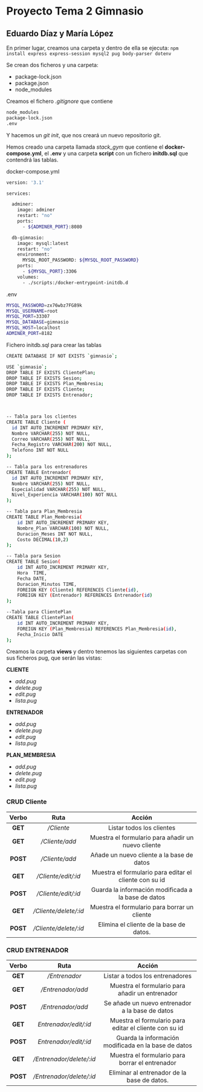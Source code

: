 # Proyecto Tema 2 Gimnasio
## Eduardo Díaz y María López


En primer lugar, creamos una carpeta y dentro de ella se ejecuta:
 `npm install express express-session mysql2 pug body-parser dotenv`

 Se crean dos ficheros y una carpeta:
 - package-lock.json
 - package.json
 - node_modules
  
Creamos el fichero _.gitignore_ que contiene
```bash
node_modules
package-lock.json
.env
``` 

Y hacemos un _git init_, que nos creará un nuevo repositorio git.

Hemos creado una carpeta llamada *stack_gym* que contiene el **docker-compose.yml**, el **.env** y una carpeta **script** con un fichero **initdb.sql** que contendrá las tablas.

docker-compose.yml
```bash
version: '3.1'

services:

  adminer:
    image: adminer
    restart: "no"
    ports:
      - ${ADMINER_PORT}:8080

  db-gimnasio:
    image: mysql:latest
    restart: "no"
    environment:
      MYSQL_ROOT_PASSWORD: ${MYSQL_ROOT_PASSWORD}
    ports:
      - ${MYSQL_PORT}:3306
    volumes:
      - ./scripts:/docker-entrypoint-initdb.d
``` 

.env
```bash
MYSQL_PASSWORD=zx76wbz7FG89k
MYSQL_USERNAME=root
MYSQL_PORT=33307
MYSQL_DATABASE=gimnasio
MYSQL_HOST=localhost
ADMINER_PORT=8182
```

Fichero initdb.sql para crear las tablas 
```bash
CREATE DATABASE IF NOT EXISTS `gimnasio`;

USE `gimnasio`;
DROP TABLE IF EXISTS ClientePlan;
DROP TABLE IF EXISTS Sesion;
DROP TABLE IF EXISTS Plan_Membresia;
DROP TABLE IF EXISTS Cliente;
DROP TABLE IF EXISTS Entrenador;



-- Tabla para los clientes
CREATE TABLE Cliente (
  id INT AUTO_INCREMENT PRIMARY KEY,
  Nombre VARCHAR(255) NOT NULL,
  Correo VARCHAR(255) NOT NULL,
  Fecha_Registro VARCHAR(200) NOT NULL, 
  Telefono INT NOT NULL
);

-- Tabla para los entrenadores
CREATE TABLE Entrenador(
  id INT AUTO_INCREMENT PRIMARY KEY,
  Nombre VARCHAR(255) NOT NULL,
  Especialidad VARCHAR(255) NOT NULL,
  Nivel_Experiencia VARCHAR(100) NOT NULL
);

-- Tabla para Plan_Membresia
CREATE TABLE Plan_Membresia(
    id INT AUTO_INCREMENT PRIMARY KEY,
    Nombre_Plan VARCHAR(100) NOT NULL,
    Duracion_Meses INT NOT NULL,
    Costo DECIMAL(10,2)
);

-- Tabla para Sesion
CREATE TABLE Sesion(
    id INT AUTO_INCREMENT PRIMARY KEY,
    Hora  TIME,
    Fecha DATE,
    Duracion_Minutos TIME,
    FOREIGN KEY (Cliente) REFERENCES Cliente(id),
    FOREIGN KEY (Entrenador) REFERENCES Entrenador(id)
);

--Tabla para ClientePlan
CREATE TABLE ClientePlan(
    id INT AUTO_INCREMENT PRIMARY KEY,
    FOREIGN KEY (Plan_Membresia) REFERENCES Plan_Membresia(id),
    Fecha_Inicio DATE
);
```

Creamos la carpeta **views** y dentro tenemos las siguientes carpetas con sus ficheros pug, que serán las vistas:

**CLIENTE**
- _add.pug_
- _delete.pug_
- _edit.pug_
- _lista.pug_

**ENTRENADOR**
- _add.pug_
- _delete.pug_
- _edit.pug_
- _lista.pug_

**PLAN_MEMBRESIA**
- _add.pug_
- _delete.pug_
- _edit.pug_
- _lista.pug_



### CRUD Cliente

| Verbo | Ruta | Acción |
|:-------:|:-------:|:------:|
| **GET**   | _/Cliente_ | Listar todos los clientes |
| **GET** | _/Cliente/add_ | Muestra el formulario para añadir un nuevo cliente |
| **POST** | _/Cliente/add_ | Añade un nuevo cliente a la base de datos |
| **GET** | _/Cliente/edit/:id_ | Muestra el formulario para editar el cliente con su id |
|**POST** | _/Cliente/edit/:id_ | Guarda la información modificada a la base de datos |
|**GET** | _/Cliente/delete/:id_ | Muestra el formulario para borrar un cliente |
|**POST**| _/Cliente/delete/:id_ | Elimina el cliente de la base de datos.|9


### CRUD ENTRENADOR
| Verbo | Ruta | Acción |
|:-----:|:----:|:------:|
| **GET** | _/Entrenador_ | Listar a todos los entrenadores| 
| **GET** | _/Entrenador/add_ | Muestra el formulario para añadir un entrenador|
| **POST** | _/Entrenador/add_ | Se añade un nuevo entrenador a la base de datos|
| **GET** | _Entrenador/edit/:id_ | Muestra el formulario para editar el cliente con su id |
| **POST** | _Entrenador/edit/:id_ | Guarda la información modificada en la base de datos|
| **GET** | _/Entrenador/delete/:id_ | Muestra el formulario para borrar el entrenador |
| **POST** | _/Entrenador/delete/:id_ | Eliminar al entrenador de la base de datos.|


